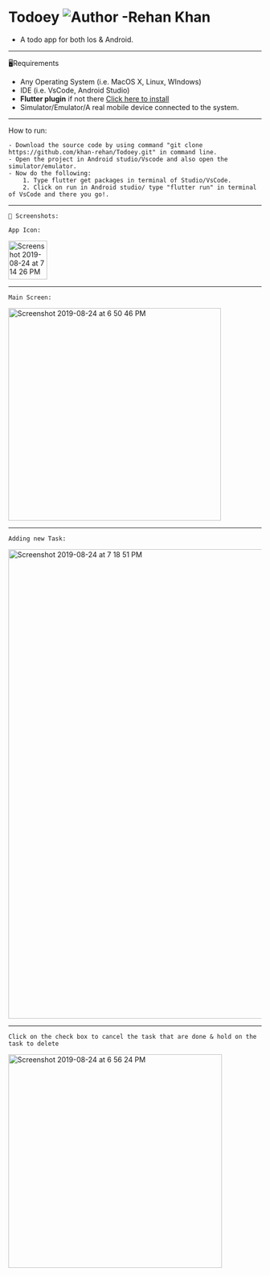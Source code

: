 # Todoey ![Author -Rehan Khan](https://img.shields.io/badge/Author-Rehan%20Khan-blue)
- A todo app for both Ios & Android.

---
🖥Requirements

- Any Operating System (i.e. MacOS X, Linux, WIndows)
- IDE (i.e. VsCode, Android Studio)
- **Flutter plugin** if not there [Click here to install](https://flutter.dev/docs/get-started/install)
- Simulator/Emulator/A real mobile device connected to the system.

---
How to run:
```
- Download the source code by using command "git clone https://github.com/khan-rehan/Todoey.git" in command line.
- Open the project in Android studio/Vscode and also open the simulator/emulator.
- Now do the following:
    1. Type flutter get packages in terminal of Studio/VsCode.
    2. Click on run in Android studio/ type "flutter run" in terminal of VsCode and there you go!.
```
---
`📸 Screenshots:`

`App Icon:`

<img width="77" alt="Screenshot 2019-08-24 at 7 14 26 PM" src="https://user-images.githubusercontent.com/42263217/63638255-81bb1080-c6a3-11e9-8b2e-94e94e37326b.png">

---
`Main Screen:`

<img width="423" alt="Screenshot 2019-08-24 at 6 50 46 PM" src="https://user-images.githubusercontent.com/42263217/63638256-841d6a80-c6a3-11e9-9edb-54faa80d6138.png">

---
`Adding new Task:`

<img width="934" alt="Screenshot 2019-08-24 at 7 18 51 PM" src="https://user-images.githubusercontent.com/42263217/63638299-145baf80-c6a4-11e9-854d-49533306bf98.png">

---
`Click on the check box to cancel the task that are done & hold on the task to delete`

<img width="425" alt="Screenshot 2019-08-24 at 6 56 24 PM" src="https://user-images.githubusercontent.com/42263217/63638264-913a5980-c6a3-11e9-9358-66005584400a.png">



